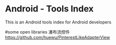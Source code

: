 # Android - Tools Index
This is an Android tools index for Android developers

#some open libraries
瀑布流控件
https://github.com/huewu/PinterestLikeAdapterView
